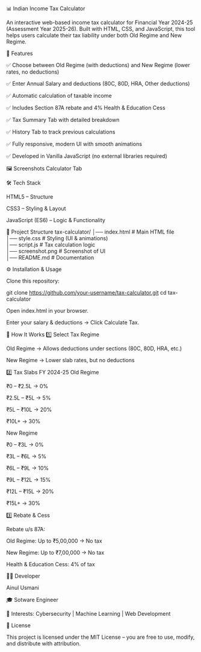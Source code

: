 📊 Indian Income Tax Calculator

An interactive web-based income tax calculator for Financial Year 2024-25 (Assessment Year 2025-26).
Built with HTML, CSS, and JavaScript, this tool helps users calculate their tax liability under both Old Regime and New Regime.

🚀 Features

✅ Choose between Old Regime (with deductions) and New Regime (lower rates, no deductions)

✅ Enter Annual Salary and deductions (80C, 80D, HRA, Other deductions)

✅ Automatic calculation of taxable income

✅ Includes Section 87A rebate and 4% Health & Education Cess

✅ Tax Summary Tab with detailed breakdown

✅ History Tab to track previous calculations

✅ Fully responsive, modern UI with smooth animations

✅ Developed in Vanilla JavaScript (no external libraries required)

🖼️ Screenshots
Calculator Tab

🛠️ Tech Stack

HTML5 – Structure

CSS3 – Styling & Layout

JavaScript (ES6) – Logic & Functionality

📂 Project Structure
tax-calculator/
│── index.html      # Main HTML file  
│── style.css       # Styling (UI & animations)  
│── script.js       # Tax calculation logic  
│── screenshot.png  # Screenshot of UI  
│── README.md       # Documentation  

⚙️ Installation & Usage

Clone this repository:

git clone https://github.com/your-username/tax-calculator.git
cd tax-calculator


Open index.html in your browser.

Enter your salary & deductions → Click Calculate Tax.

📖 How It Works
1️⃣ Select Tax Regime

Old Regime → Allows deductions under sections (80C, 80D, HRA, etc.)

New Regime → Lower slab rates, but no deductions

2️⃣ Tax Slabs FY 2024-25
Old Regime

₹0 – ₹2.5L → 0%

₹2.5L – ₹5L → 5%

₹5L – ₹10L → 20%

₹10L+ → 30%

New Regime

₹0 – ₹3L → 0%

₹3L – ₹6L → 5%

₹6L – ₹9L → 10%

₹9L – ₹12L → 15%

₹12L – ₹15L → 20%

₹15L+ → 30%

3️⃣ Rebate & Cess

Rebate u/s 87A:

Old Regime: Up to ₹5,00,000 → No tax

New Regime: Up to ₹7,00,000 → No tax

Health & Education Cess: 4% of tax

👨‍💻 Developer

Ainul Usmani

🎓 Sotware Engineer

🔐 Interests: Cybersecurity | Machine Learning | Web Development

📜 License

This project is licensed under the MIT License – you are free to use, modify, and distribute with attribution.
